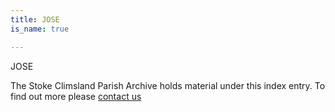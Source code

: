 ```yaml
---
title: JOSE
is_name: true

---
```


JOSE


The Stoke Climsland Parish Archive holds material under this index entry. To find out more please [contact us](/contact/)
